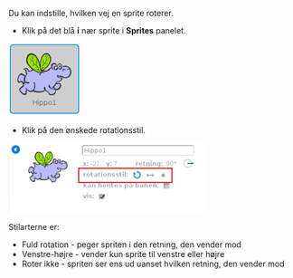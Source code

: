 Du kan indstille, hvilken vej en sprite roterer.

- Klik på det blå **i** nær sprite i **Sprites** panelet.

![Klik på i](images/click-i.png)

- Klik på den ønskede rotationsstil.

![Forskellig rotationsstil](images/rotation-style.png)

Stilarterne er:

- Fuld rotation - peger spriten i den retning, den vender mod
- Venstre-højre - vender kun sprite til venstre eller højre
- Roter ikke - spriten ser ens ud uanset hvilken retning, den vender mod